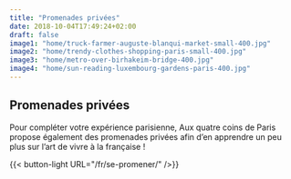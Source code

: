 ```yaml
---
title: "Promenades privées"
date: 2018-10-04T17:49:24+02:00
draft: false
image1: "home/truck-farmer-auguste-blanqui-market-small-400.jpg"
image2: "home/trendy-clothes-shopping-paris-small-400.jpg"
image3: "home/metro-over-birhakeim-bridge-400.jpg"
image4: "home/sun-reading-luxembourg-gardens-paris-400.jpg"
---
```


## Promenades privées
Pour compléter votre expérience parisienne, Aux quatre coins de Paris propose également des promenades privées afin d’en apprendre un peu plus sur l’art de vivre à la française !

{{< button-light URL="/fr/se-promener/" />}}
